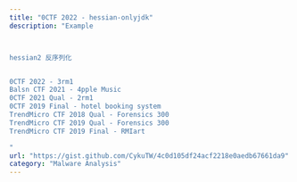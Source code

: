 ```yaml
---
title: "0CTF 2022 - hessian-onlyjdk"
description: "Example



hessian2 反序列化


0CTF 2022 - 3rm1
Balsn CTF 2021 - 4pple Music
0CTF 2021 Qual - 2rm1
0CTF 2019 Final - hotel booking system
TrendMicro CTF 2018 Qual - Forensics 300
TrendMicro CTF 2019 Qual - Forensics 300
TrendMicro CTF 2019 Final - RMIart

"
url: "https://gist.github.com/CykuTW/4c0d105df24acf2218e0aedb67661da9"
category: "Malware Analysis"
---
```

